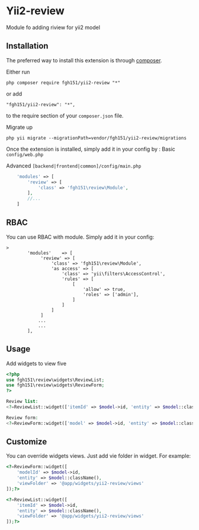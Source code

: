Yii2-review
==========
Module fo adding riview for yii2 model

Installation
------------

The preferred way to install this extension is through [composer](http://getcomposer.org/download/).

Either run

```
php composer require fgh151/yii2-review "*"
```

or add

```
"fgh151/yii2-review": "*",
```

to the require section of your `composer.json` file.

Migrate up

```
php yii migrate --migrationPath=vendor/fgh151/yii2-review/migrations
```

Once the extension is installed, simply add it in your config by  :
Basic ```config/web.php```

Advanced ```[backend|frontend|common]/config/main.php```

```php
    'modules' => [
        'review' => [
            'class' => 'fgh151\review\Module',
        ],
        //...
    ]
```

RBAC
----

You can use RBAC with module. Simply add it in your config:

```
>
        'modules'    => [
             'review' => [
                 'class' => 'fgh151\review\Module',
                 'as access' => [
                     'class' => 'yii\filters\AccessControl',
                     'rules' => [
                         [
                             'allow' => true,
                             'roles' => ['admin'],
                         ]
                     ]
                 ]
             ]
            ...
            ...
        ],
```

Usage
-----
Add widgets to view five

```php
<?php
use fgh151\review\widgets\ReviewList;
use fgh151\review\widgets\ReviewForm;
?>

Review list:
<?=ReviewList::widget(['itemId' => $model->id, 'entity' => $model::className()]);?>

Review form:
<?=ReviewForm::widget(['model' => $model->id, 'entity' => $model::className()]);?>
```

Customize
---------

You can override widgets views. Just add vie folder in widget. For example:

```php
<?=ReviewForm::widget([
    'modelId' => $model->id,
    'entity' => $model::className(),
    'viewFolder' => '@app/widgets/yii2-review/views'
]);?>

<?=ReviewList::widget([
    'itemId' => $model->id,
    'entity' => $model::className(),
    'viewFolder' => '@app/widgets/yii2-review/views'
]);?>

```